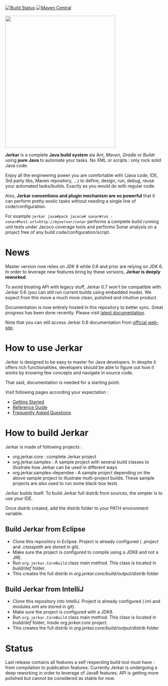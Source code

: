 [![Build Status](https://travis-ci.org/jerkar/jerkar.svg?branch=master)](https://travis-ci.org/jerkar/jerkar)
[![Maven Central](https://maven-badges.herokuapp.com/maven-central/org.jerkar/core/badge.svg)](https://maven-badges.herokuapp.com/maven-central/org.jerkar/core) <br/>
&nbsp;&nbsp;&nbsp;&nbsp;&nbsp;&nbsp;&nbsp;&nbsp;&nbsp;&nbsp;&nbsp;&nbsp;&nbsp;&nbsp;&nbsp;&nbsp;&nbsp;&nbsp;&nbsp;&nbsp;&nbsp;&nbsp;&nbsp;&nbsp;&nbsp;&nbsp;&nbsp;&nbsp;&nbsp;&nbsp;&nbsp;&nbsp;&nbsp;&nbsp;&nbsp;&nbsp;&nbsp;&nbsp;&nbsp;&nbsp;&nbsp;&nbsp;&nbsp;&nbsp;&nbsp;
<img src="http://jerkar.github.io/img/logo/PNG-01.png" width='350' height='420' align='middle'/>

<strong>Jerkar</strong> is a complete **Java build system** ala _Ant_, _Maven_, _Gradle_ or _Buildr_ using **pure Java** to automate your tasks. No XML or scripts : only rock solid Java code.

Enjoy all the engineering power you are comfortable with (Java code, IDE, 3rd party libs,  Maven repository, ...) to define, 
design, run, debug, reuse your automated tasks/builds. Exactly as you would do with regular code.

Also, __Jerkar conventions and plugin mechanism are so powerful__ that it can perform pretty exotic tasks without needing a single line of code/configuration. 

For example `jerkar java#pack jacoco# sonar#run -sonar#host.url=http://myserver/sonar`
performs a complete build running unit tests under Jacoco coverage tools and performs Sonar analysis on a project free 
of any build code/configuration/script. 

# News
 
Master version now relies on JDK 8 while 0.6 and prior are relying on JDK 6.
In order to leverage new features bring by these versions, **Jerkar is deeply reworked**. <br/>

To avoid bloating API with legacy stuff, Jerkar 0.7 won't be compatible with Jerkar 0.6 (you can still run current builds using embedded mode). 
We expect from this move a much more clean, polished and intuitive product.

Documentation is now entirely hosted in this repository to better sync. Great progress has been done recently.
Please visit [latest documentation](org.jerkar.core/src/main/doc).

Note that you can still access Jerkar 0.6 documentation from [official web-site](http://project.jerkar.org/).

# How to use Jerkar

Jerkar is designed to be easy to master for Java developers. In despite it offers rich functionalities, 
developers should be able to figure out how it works by knowing few concepts and navigate in source code.

That said, documentation is needed for a starting point.

Visit following pages according your expectation :
* [Getting Started](org.jerkar.core/src/main/doc/Getting%20Started.md)
* [Reference Guide](org.jerkar.core/src/main/doc/Reference%20Guide)
* [Frequently Asked Questions](org.jerkar.core/src/main/doc/FAQ.md)


# How to build Jerkar

Jerkar is made of following projects :
* org.jerkar.core : complete Jerkar project
* org.jerkar.samples : A sample project with several build classes to illustrate how Jerkar can be used in different ways
* org.jerkar.samples-dependee : A sample project depending on the above sample project to illustrate multi-project builds. 
These sample projects are also used to run some black-box tests

Jerkar builds itself. To build Jerkar full distrib from sources, the simpler is to use your IDE.

Once distrib created, add the distrib folder to your PATH environment variable.

## Build Jerkar from Eclipse

* Clone this repository in Eclipse. Project is already configured ( *.project* and *.classpath* are stored in git). 
* Make sure the project is configured to compile using a JDK8 and not a JRE.
* Run `org.jerkar.CoreBuild` class main method. This class is located in *build/def* folder. 
* This creates the full distrib in *org.jerkar.core/build/output/distrib* folder

## Build Jerkar from IntelliJ

* Clone this repository into IntelliJ. Project is already configured (.iml and modules.xml are stored in git).
* Make sure the project is configured with a JDK8.
* Run `org.jerkar.CoreBuild` class main method. This class is located in *build/def* folder, inside *org.jerkar.core* project.
* This creates the full distrib in *org.jerkar.core/build/output/distrib* folder

# Status

Last release contains all features a self respecting build tool must have : from compilation to publication features.
Currently Jerkar is undergoing a deep reworking in order to leverage of Java8 features. API is getting more polished 
but cannot be considered as stable for now.
